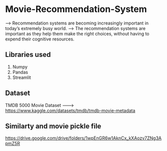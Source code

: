 # Movie-Recommendation-System

--> Recommendation systems are becoming increasingly important in today’s extremely busy world.
--> The recommendation systems are important as they help them make the right choices, without having to expend their cognitive resources.


## Libraries used
1. Numpy
2. Pandas
3. Streamlit

## Dataset
TMDB 5000 Movie Dataset ---> https://www.kaggle.com/datasets/tmdb/tmdb-movie-metadata
## Similarty and movie pickle file 

https://drive.google.com/drive/folders/1wpEnGR6w1AknCx_kXAozv7ZNg3ApmZ5R
